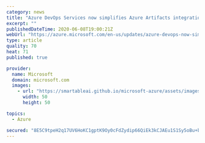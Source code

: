 ```yaml
---
category: news
title: "Azure DevOps Services now simplifies Azure Artifacts integration with other services"
excerpt: ""
publishedDateTime: 2020-06-08T19:00:21Z
webUrl: "https://azure.microsoft.com/en-us/updates/azure-devops-now-simplifies-azure-artifacts-integration-with-other-service/"
type: article
quality: 70
heat: 71
published: true

provider:
  name: Microsoft
  domain: microsoft.com
  images:
    - url: "https://smartableai.github.io/microsoft-azure/assets/images/organizations/microsoft.com-50x50.jpg"
      width: 50
      height: 50

topics:
  - Azure

secured: "8E5C9tpeH2q17UV6HoKC1gptK9Oy0cFdZydip66QiEk3kCJAEu1S1Sy5oBu+b6rYrVQ6dU9oeFZBQpHwX+Zn4dth9kjURSJ56jBq6TT2Iunq1FhWYnImd+JQ1U/ISJPjeRlI36KNty8rgG3FxuOoVjkYf0zwnGqPr6S+/cwRUcd8cQ5vnsyqlCOgYvtGUu4dOrXvGkK8c1t9LqoNC9CdnoSHW2rsxru7immB5lMFldpACcAiQIK4jxNStvmyeON2Pb6nSl+GlzZvwZTRjzyCLoKEz3teUMsmjO1kq0CioaB9zEpCxM1A7Y7KnPupqpQmyRuOACUngh+7iPYrwwbJLQ==;9tnDVFntAYwRuaXmWCzPqw=="
---
```


